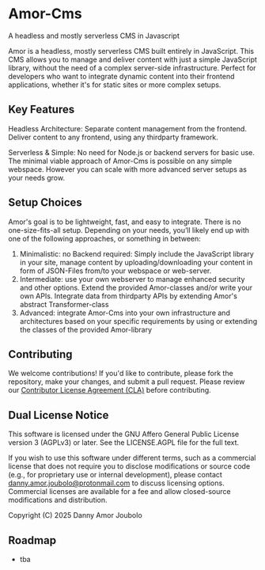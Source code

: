 # Amor-Cms
A headless and mostly serverless CMS in Javascript

 
Amor is a headless, mostly serverless CMS built entirely in JavaScript. This CMS allows you to manage and deliver content with just a simple JavaScript library, without the need of a complex server-side infrastructure. Perfect for developers who want to integrate dynamic content into their frontend applications, whether it's for static sites or more complex setups.

## Key Features

Headless Architecture: Separate content management from the frontend. Deliver content to any frontend, using any thirdparty framework.

Serverless & Simple: No need for Node.js or backend servers for basic use. The minimal viable approach of Amor-Cms is possible on any simple webspace. However you can scale with more advanced server setups as your needs grow.

## Setup Choices

Amor's goal is to be lightweight, fast, and easy to integrate. There is no one-size-fits-all setup. Depending on your needs, you’ll likely end up with one of the following approaches, or something in between:

1. Minimalistic: no Backend required: Simply include the JavaScript library in your site, manage content by uploading/downloading your content in form of JSON-Files from/to your webspace or web-server.
2. Intermediate: use your own webserver to manage enhanced security and other options. Extend the provided Amor-classes and/or write your own APIs. Integrate data from thirdparty APIs by extending Amor's abstract Transformer-class 
3. Advanced: integrate Amor-Cms into your own infrastructure and architectures based on your specific requirements by using or extending the classes of the provided Amor-library

## Contributing

We welcome contributions! If you'd like to contribute, please fork the repository, make your changes, and submit a pull request. Please review our [Contributor License Agreement (CLA)](CLA.md) before contributing.

 
## Dual License Notice

This software is licensed under the GNU Affero General Public License version 3 (AGPLv3) or later. See the LICENSE.AGPL file for the full text.

If you wish to use this software under different terms, such as a commercial license that does not require you to
disclose modifications or source code (e.g., for proprietary use or internal development), please contact 
danny.amor.joubolo@protonmail.com to discuss licensing options. Commercial licenses are available for a fee and allow closed-source modifications and distribution.

Copyright (C) 2025 Danny Amor Joubolo

## Roadmap

* tba 
